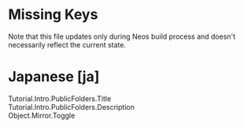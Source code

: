 # Missing Keys
Note that this file updates only during Neos build process and doesn't necessarily reflect the current state.

# Japanese [ja]
Tutorial.Intro.PublicFolders.Title  
Tutorial.Intro.PublicFolders.Description  
Object.Mirror.Toggle  

